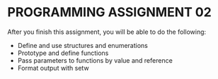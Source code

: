 # PROGRAMMING ASSIGNMENT 02
After you finish this assignment, you will be able to do the following:
* Define and use structures and enumerations
* Prototype and define functions
* Pass parameters to functions by value and reference
* Format output with setw
